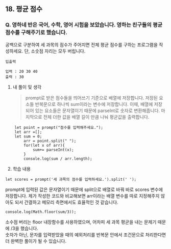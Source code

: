 ## 18. 평균 점수

### Q. 영하네 반은 국어, 수학, 영어 시험을 보았습니다. 영하는 친구들의 평균 점수를 구해주기로 했습니다.

공백으로 구분하여 세 과목의 점수가 주어지면 전체 평균 점수를 구하는 프로그램을 작성하세요.
단, 소숫점 자리는 모두 버립니다.

```
입출력

입력 : 20 30 40
출력 : 30
```

1. 내 풀이 및 생각
   > prompt로 받은 점수들을 띄어쓰기 기준으로 배열에 저장합니다. 저장된 요소들 반복문으로 하나씩 sum이라는 변수에 저장합니다. 이때, 배열에 저장되어 있는 요소들은 문자열이기 때문에 parseInt로 숫자로 변환해줍니다. 마지막으로 전체 더한 값을 배열 길이 만큼 나눠 평균값을 출력합니다.

```
    let point = prompt("점수를 입력해주세요.");
    let arr =[];
    let sum = 0;
        arr = point.split(" ");
        for(let x of arr){
            sum+= parseInt(x);
        }
        console.log(sum / arr.length);
```

2. 학습 내용
   >

```
let scores = prompt('세 과목의 점수를 입력하세요.').split(' ');
```

prompt에 입력된 값은 문자열이기 때문에 split으로 배열로 바꿔 바로 scores 변수에 저장합니다. 제가 작성한 코드와 비교해보면 arr이라는 배열 변수를 따로 지정해주지 않아도 되서 간결하고 메모리 측면에서도 효율적인 것 같습니다.

```
console.log(Math.floor(sum/3));
```

소수점 버리는 floor 내장함수를 사용하였으며, 어차피 세 과목 평균을 내는 문제기 때문에 /3을 했습니다.  
숫자가 아닌, 문자를 입력받았을 때의 예외처리를 반복문 안에서 조건문으로 처리한다면 더 완벽한 풀이가 될 수 있습니다.
